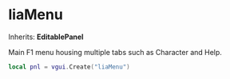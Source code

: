 # liaMenu

Inherits: **EditablePanel**

Main F1 menu housing multiple tabs such as Character and Help.

```lua
local pnl = vgui.Create("liaMenu")
```
